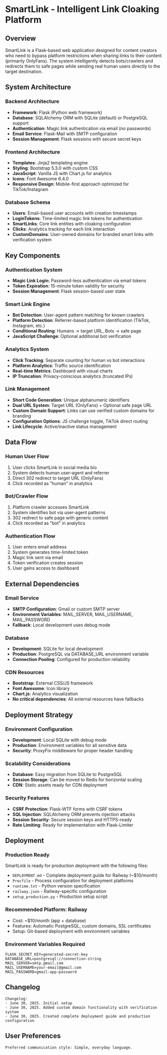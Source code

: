 # SmartLink - Intelligent Link Cloaking Platform

## Overview

SmartLink is a Flask-based web application designed for content creators who need to bypass platform restrictions when sharing links to their content (primarily OnlyFans). The system intelligently detects bots/crawlers and redirects them to safe pages while sending real human users directly to the target destination.

## System Architecture

### Backend Architecture
- **Framework**: Flask (Python web framework)
- **Database**: SQLAlchemy ORM with SQLite (default) or PostgreSQL support
- **Authentication**: Magic link authentication via email (no passwords)
- **Email Service**: Flask-Mail with SMTP configuration
- **Session Management**: Flask sessions with secure secret keys

### Frontend Architecture
- **Templates**: Jinja2 templating engine
- **Styling**: Bootstrap 5.3.0 with custom CSS
- **JavaScript**: Vanilla JS with Chart.js for analytics
- **Icons**: Font Awesome 6.4.0
- **Responsive Design**: Mobile-first approach optimized for TikTok/Instagram

### Database Schema
- **Users**: Email-based user accounts with creation timestamps
- **LoginTokens**: Time-limited magic link tokens for authentication
- **SmartLinks**: Core link entities with cloaking configuration
- **Clicks**: Analytics tracking for each link interaction
- **CustomDomains**: User-owned domains for branded smart links with verification system

## Key Components

### Authentication System
- **Magic Link Login**: Password-less authentication via email tokens
- **Token Expiration**: 15-minute token validity for security
- **Session Management**: Flask session-based user state

### Smart Link Engine
- **Bot Detection**: User-agent pattern matching for known crawlers
- **Platform Detection**: Referrer-based platform identification (TikTok, Instagram, etc.)
- **Conditional Routing**: Humans → target URL, Bots → safe page
- **JavaScript Challenge**: Optional additional bot verification

### Analytics System
- **Click Tracking**: Separate counting for human vs bot interactions
- **Platform Analytics**: Traffic source identification
- **Real-time Metrics**: Dashboard with visual charts
- **IP Truncation**: Privacy-conscious analytics (truncated IPs)

### Link Management
- **Short Code Generation**: Unique alphanumeric identifiers
- **Dual URL System**: Target URL (OnlyFans) + Optional safe page URL
- **Custom Domain Support**: Links can use verified custom domains for branding
- **Configuration Options**: JS challenge toggle, TikTok direct routing
- **Link Lifecycle**: Active/inactive status management

## Data Flow

### Human User Flow
1. User clicks SmartLink in social media bio
2. System detects human user-agent and referrer
3. Direct 302 redirect to target URL (OnlyFans)
4. Click recorded as "human" in analytics

### Bot/Crawler Flow
1. Platform crawler accesses SmartLink
2. System identifies bot via user-agent patterns
3. 302 redirect to safe page with generic content
4. Click recorded as "bot" in analytics

### Authentication Flow
1. User enters email address
2. System generates time-limited token
3. Magic link sent via email
4. Token verification creates session
5. User gains access to dashboard

## External Dependencies

### Email Service
- **SMTP Configuration**: Gmail or custom SMTP server
- **Environment Variables**: MAIL_SERVER, MAIL_USERNAME, MAIL_PASSWORD
- **Fallback**: Local development uses debug mode

### Database
- **Development**: SQLite for local development
- **Production**: PostgreSQL via DATABASE_URL environment variable
- **Connection Pooling**: Configured for production reliability

### CDN Resources
- **Bootstrap**: External CSS/JS framework
- **Font Awesome**: Icon library
- **Chart.js**: Analytics visualization
- **No critical dependencies**: All external resources have fallbacks

## Deployment Strategy

### Environment Configuration
- **Development**: Local SQLite with debug mode
- **Production**: Environment variables for all sensitive data
- **Security**: ProxyFix middleware for proper header handling

### Scalability Considerations
- **Database**: Easy migration from SQLite to PostgreSQL
- **Session Storage**: Can be moved to Redis for horizontal scaling
- **CDN**: Static assets ready for CDN deployment

### Security Features
- **CSRF Protection**: Flask-WTF forms with CSRF tokens
- **SQL Injection**: SQLAlchemy ORM prevents injection attacks
- **Session Security**: Secure session keys and HTTPS-ready
- **Rate Limiting**: Ready for implementation with Flask-Limiter

## Deployment

### Production Ready
SmartLink is ready for production deployment with the following files:
- `DEPLOYMENT.md` - Complete deployment guide for Railway (~$10/month)
- `Procfile` - Process configuration for deployment platforms
- `runtime.txt` - Python version specification
- `railway.json` - Railway-specific configuration
- `setup_production.py` - Production setup script

### Recommended Platform: Railway
- Cost: ~$10/month (app + database)
- Features: Automatic PostgreSQL, custom domains, SSL certificates
- Setup: Git-based deployment with environment variables

### Environment Variables Required
```
FLASK_SECRET_KEY=generated-secret-key
DATABASE_URL=postgresql://connection-string
MAIL_SERVER=smtp.gmail.com
MAIL_USERNAME=your-email@gmail.com
MAIL_PASSWORD=gmail-app-password
```

## Changelog

```
Changelog:
- June 30, 2025. Initial setup
- June 30, 2025. Added custom domain functionality with verification system
- June 30, 2025. Created complete deployment guide and production configuration
```

## User Preferences

```
Preferred communication style: Simple, everyday language.
```